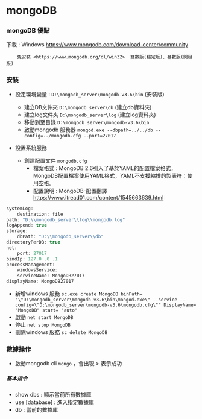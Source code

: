 # mongoDB 

### mongoDB 優點

下載 :  Windows <https://www.mongodb.com/download-center/community>

		免安裝 <https://www.mongodb.org/dl/win32>	雙數版(穩定版)、基數版(開發版)

### 安裝 

* 設定環境變量 : `D:\mongodb_server\mongodb-v3.6\bin` (安裝版)

  + 建立DB文件夾 `D:\mongodb_server\db` (建立db資料夾) 
  + 建立log文件夾 `D:\mongodb_server\log` (建立log資料夾) 
  + 移動到至目錄 `D:\mongodb_server\mongodb-v3.6\bin` 
  + 啟動mongodb 服務器 `mongod.exe --dbpath=../../db --config=../mongodb.cfg --port=27017` 

  

* 設置系統服務

  + 創建配置文件 `mongodb.cfg` 
    - 檔案格式 : MongoDB 2.6引入了基於YAML的配置檔案格式，MongoDB配置檔案使用YAML格式，YAML不支援縮排的製表符：使用空格。
    - 配置說明 : MongoDB-配置翻譯 <https://www.itread01.com/content/1545663639.html>

``` js
systemLog:
    destination: file
path: "D:\\mongodb_server\\log\\mongodb.log"
logAppend: true
storage:
    dbPath: "D:\\mongodb_server\\db"
directoryPerDB: true
net:
    port: 27017
bindIp: 127.0 .0 .1
processManagement:
    windowsService:
    serviceName: MongoDB27017
displayName: MongoDB27017
```

  + 新增windows 服務 `sc.exe create MongoDB binPath= "\"D:\mongodb_server\mongodb-v3.6\bin\mongod.exe\" --service --config=\"D:\mongodb_server\mongodb-v3.6\mongodb.cfg\"" DisplayName= "MongoDB" start= "auto"` 
  + 啟動 `net start MongoDB` 
  + 停止 `net stop MongoDB` 
  + 刪除windows 服務 `sc delete MongoDB` 

### 數據操作

  + 啟動mongodb cli `mongo` ，會出現 > 表示成功

##### 基本指令 

 - show dbs : 顯示當前所有數據庫
 - use [database] : 進入指定數據庫
 - db : 當前的數據庫
